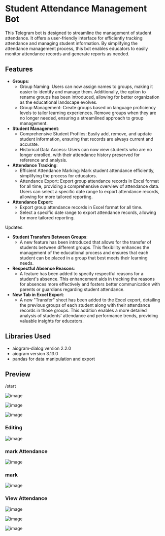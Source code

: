 # Student Attendance Management Bot

This Telegram bot is designed to streamline the management of student attendance. It offers a user-friendly interface for efficiently tracking attendance and managing student information. By simplifying the attendance management process, this bot enables educators to easily monitor attendance records and generate reports as needed.

## Features

- **Groups**:
     - Group Naming: Users can now assign names to groups, making it easier to identify and manage them. Additionally, the option to rename groups has been introduced, allowing for better organization as the educational landscape evolves.
     - Group Management: Create groups based on language proficiency levels to tailor learning experiences. Remove groups when they are no longer needed, ensuring a streamlined approach to group management.
- **Student Management**:
     - Comprehensive Student Profiles: Easily add, remove, and update student information, ensuring that records are always current and accurate.
     - Historical Data Access: Users can now view students who are no longer enrolled, with their attendance history preserved for reference and analysis.
- **Attendance Tracking**:
     - Efficient Attendance Marking: Mark student attendance efficiently, simplifying the process for educators.
     - Attendance Export: Export group attendance records in Excel format for all time, providing a comprehensive overview of attendance data. Users can select a specific date range to export attendance records, allowing for more tailored reporting.
- **Attendance Export**:
     - Export group attendance records in Excel format for all time.
     - Select a specific date range to export attendance records, allowing for more tailored reporting.

Updates:
- **Student Transfers Between Groups**:
     - A new feature has been introduced that allows for the transfer of students between different groups. This flexibility enhances the management of the educational process and ensures that each student can be placed in a group that best meets their learning needs.
- **Respectful Absence Reasons**:
     - A feature has been added to specify respectful reasons for a student's absence. This enhancement aids in tracking the reasons for absences more effectively and fosters better communication with parents or guardians regarding student attendance.
- **New Tab in Excel Export**:
     - A new "Transfer" sheet has been added to the Excel export, detailing the previous groups of each student along with their attendance records in those groups. This addition enables a more detailed analysis of students' attendance and performance trends, providing valuable insights for educators.



## Libraries Used

- aiogram-dialog version 2.2.0
- aiogram version 3.13.0
- pandas for data manipulation and export

## Preview
/start

![image](https://github.com/user-attachments/assets/6482cff1-c6a2-408c-884a-099446d1784e)

![image](https://github.com/user-attachments/assets/733c504b-9871-4fff-bbe0-a2f54da1490b)

![image](https://github.com/user-attachments/assets/9cacae19-280e-4145-846b-ac6e07c3462b)

### Editing
![image](https://github.com/user-attachments/assets/cc2380a3-be51-4fca-86a2-e273a36a31f6)

### mark Attendance
![image](https://github.com/user-attachments/assets/862bd0df-acdf-47bf-802a-ab93c16d8bb5)

### mark
![image](https://github.com/user-attachments/assets/b14c0cf9-e61c-4a54-b092-a20e9a2097db)

### View Attendance
![image](https://github.com/user-attachments/assets/99fbfacc-d46b-46fc-bd77-412d539b3df0)

![image](https://github.com/user-attachments/assets/fb501fd7-f5f3-45aa-a0f6-cb2dffef10b4)

![image](https://github.com/user-attachments/assets/2e6ba4b5-32d6-4d96-a136-5c09222c8fa8)







